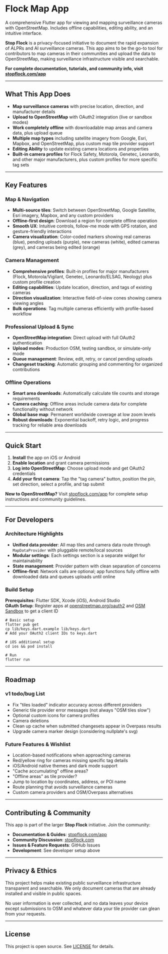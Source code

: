 # Flock Map App

A comprehensive Flutter app for viewing and mapping surveillance cameras with OpenStreetMap. Includes offline capabilities, editing ability, and an intuitive interface.

**Stop Flock** is a privacy-focused initiative to document the rapid expansion of ALPRs and AI surveillance cameras. This app aims to be the go-to tool for contributors to map cameras in their communities and upload the data to OpenStreetMap, making surveillance infrastructure visible and searchable.

**For complete documentation, tutorials, and community info, visit [stopflock.com/app](https://stopflock.com/app)**

---

## What This App Does

- **Map surveillance cameras** with precise location, direction, and manufacturer details
- **Upload to OpenStreetMap** with OAuth2 integration (live or sandbox modes)
- **Work completely offline** with downloadable map areas and camera data, plus upload queue
- **Multiple map types** including satellite imagery from Google, Esri, Mapbox, and OpenStreetMap, plus custom map tile provider support
- **Editing Ability** to update existing camera locations and properties
- **Built-in camera profiles** for Flock Safety, Motorola, Genetec, Leonardo, and other major manufacturers, plus custom profiles for more specific tag sets

---

## Key Features

### Map & Navigation
- **Multi-source tiles**: Switch between OpenStreetMap, Google Satellite, Esri imagery, Mapbox, and any custom providers
- **Offline-first design**: Download a region for complete offline operation
- **Smooth UX**: Intuitive controls, follow-me mode with GPS rotation, and gesture-friendly interactions
- **Camera visualization**: Color-coded markers showing real cameras (blue), pending uploads (purple), new cameras (white), edited cameras (grey), and cameras being edited (orange)

### Camera Management
- **Comprehensive profiles**: Built-in profiles for major manufacturers (Flock, Motorola/Vigilant, Genetec, Leonardo/ELSAG, Neology) plus custom profile creation
- **Editing capabilities**: Update location, direction, and tags of existing cameras
- **Direction visualization**: Interactive field-of-view cones showing camera viewing angles
- **Bulk operations**: Tag multiple cameras efficiently with profile-based workflow

### Professional Upload & Sync
- **OpenStreetMap integration**: Direct upload with full OAuth2 authentication
- **Upload modes**: Production OSM, testing sandbox, or simulate-only mode
- **Queue management**: Review, edit, retry, or cancel pending uploads
- **Changeset tracking**: Automatic grouping and commenting for organized contributions

### Offline Operations
- **Smart area downloads**: Automatically calculate tile counts and storage requirements
- **Camera caching**: Offline areas include camera data for complete functionality without network
- **Global base map**: Permanent worldwide coverage at low zoom levels
- **Robust downloads**: Exponential backoff, retry logic, and progress tracking for reliable area downloads

---

## Quick Start

1. **Install** the app on iOS or Android
2. **Enable location** and grant camera permissions  
3. **Log into OpenStreetMap**: Choose upload mode and get OAuth2 credentials
4. **Add your first camera**: Tap the "tag camera" button, position the pin, set direction, select a profile, and tap submit

**New to OpenStreetMap?** Visit [stopflock.com/app](https://stopflock.com/app) for complete setup instructions and community guidelines.

---

## For Developers

### Architecture Highlights
- **Unified data provider**: All map tiles and camera data route through `MapDataProvider` with pluggable remote/local sources
- **Modular settings**: Each settings section is a separate widget for maintainability
- **State management**: Provider pattern with clean separation of concerns
- **Offline-first**: Network calls are optional; app functions fully offline with downloaded data and queues uploads until online

### Build Setup
**Prerequisites**: Flutter SDK, Xcode (iOS), Android Studio  
**OAuth Setup**: Register apps at [openstreetmap.org/oauth2](https://www.openstreetmap.org/oauth2/applications) and [OSM Sandbox](https://master.apis.dev.openstreetmap.org/oauth2/applications) to get a client ID

```shell
# Basic setup
flutter pub get
cp lib/keys.dart.example lib/keys.dart
# Add your OAuth2 client IDs to keys.dart

# iOS additional setup
cd ios && pod install

# Run
flutter run
```

---

## Roadmap

### v1 todo/bug List
- Fix "tiles loaded" indicator accuracy across different providers
- Generic tile provider error messages (not always "OSM tiles slow")
- Optional custom icons for camera profiles
- Camera deletions
- Clean up cache when submitted changesets appear in Overpass results
- Upgrade camera marker design (considering nullplate's svg)

### Future Features & Wishlist
- Location-based notifications when approaching cameras
- Red/yellow ring for cameras missing specific tag details
- iOS/Android native themes and dark mode support
- "Cache accumulating" offline areas?
- "Offline areas" as tile provider?
- Jump to location by coordinates, address, or POI name
- Route planning that avoids surveillance cameras
- Custom camera providers and OSM/Overpass alternatives

---

## Contributing & Community

This app is part of the larger **Stop Flock** initiative. Join the community:

- **Documentation & Guides**: [stopflock.com/app](https://stopflock.com/app)
- **Community Discussion**: [stopflock.com](https://stopflock.com)
- **Issues & Feature Requests**: GitHub Issues
- **Development**: See developer setup above

---

## Privacy & Ethics

This project helps make existing public surveillance infrastructure transparent and searchable. We only document cameras that are already installed and visible in public spaces.

No user information is ever collected, and no data leaves your device except submissions to OSM and whatever data your tile provider can glean from your requests.

---

## License

This project is open source. See [LICENSE](LICENSE) for details.

